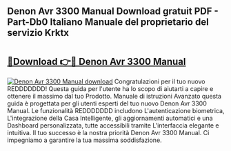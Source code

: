 ## Denon Avr 3300 Manual Download gratuit PDF - Part-Db0 Italiano Manuale del proprietario del servizio Krktx

# <h2><a href="http://dfd820f.blite.top/?on=Denon+Avr+3300+Manual">🔗Download 👉🔴 Denon Avr 3300 Manual</a></h2>

[![Denon Avr 3300 Manual download](https://i.imgur.com/lujVjoI.png)](http://dfd820f.blite.top/?on=Denon+Avr+3300+Manual)
Congratulazioni per il tuo nuovo REDDDDDDD! Questa guida per l'utente ha lo scopo di aiutarti a capire e ottenere il massimo dal tuo Prodotto. Manuale di istruzioni Avanzato questa guida è progettata per gli utenti esperti del tuo nuovo Denon Avr 3300 Manual. Le funzionalità REDDDDDDD includono L'autenticazione biometrica, L'integrazione della Casa Intelligente, gli aggiornamenti automatici e una Dashboard personalizzata, tutte accessibili tramite L'interfaccia elegante e intuitiva. Il tuo successo è la nostra priorità Denon Avr 3300 Manual. Ci impegniamo a garantire la tua massima soddisfazione.

